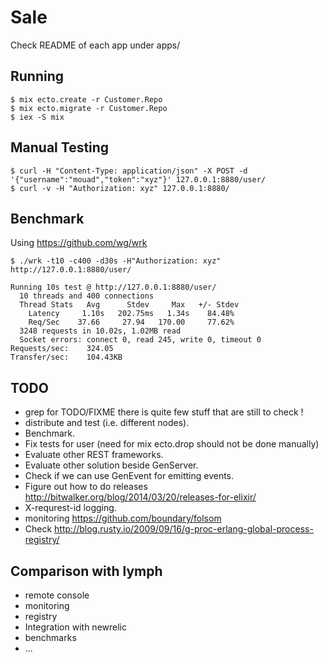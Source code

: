 Sale
====

Check README of each app under apps/

Running
-------

    $ mix ecto.create -r Customer.Repo
    $ mix ecto.migrate -r Customer.Repo
    $ iex -S mix


Manual Testing
--------------

    $ curl -H "Content-Type: application/json" -X POST -d '{"username":"mouad","token":"xyz"}' 127.0.0.1:8880/user/
    $ curl -v -H "Authorization: xyz" 127.0.0.1:8880/

Benchmark
---------

Using https://github.com/wg/wrk

    $ ./wrk -t10 -c400 -d30s -H"Authorization: xyz" http://127.0.0.1:8880/user/

    Running 10s test @ http://127.0.0.1:8880/user/
      10 threads and 400 connections
      Thread Stats   Avg      Stdev     Max   +/- Stdev
        Latency     1.10s   202.75ms   1.34s    84.48%
        Req/Sec    37.66     27.94   170.00     77.62%
      3248 requests in 10.02s, 1.02MB read
      Socket errors: connect 0, read 245, write 0, timeout 0
    Requests/sec:    324.05
    Transfer/sec:    104.43KB


TODO
----

- grep for TODO/FIXME there is quite few stuff that are still to check !
- distribute and test (i.e. different nodes).
- Benchmark.
- Fix tests for user (need for mix ecto.drop should not be done manually)
- Evaluate other REST frameworks.
- Evaluate other solution beside GenServer.
- Check if we can use GenEvent for emitting events.
- Figure out how to do releases http://bitwalker.org/blog/2014/03/20/releases-for-elixir/
- X-requrest-id logging.
- monitoring https://github.com/boundary/folsom
- Check http://blog.rusty.io/2009/09/16/g-proc-erlang-global-process-registry/


Comparison with lymph
---------------------

- remote console
- monitoring
- registry
- Integration with newrelic
- benchmarks
- ...
